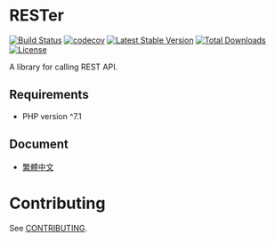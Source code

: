 # RESTer

[![Build Status](https://travis-ci.org/104corp/rester.svg?branch=master)](https://travis-ci.org/104corp/rester)
[![codecov](https://codecov.io/gh/104corp/rester/branch/master/graph/badge.svg)](https://codecov.io/gh/104corp/rester)
[![Latest Stable Version](https://poser.pugx.org/104corp/rester/v/stable)](https://packagist.org/packages/104corp/rester)
[![Total Downloads](https://poser.pugx.org/104corp/rester/d/total.svg)](https://packagist.org/packages/104corp/rester)
[![License](https://poser.pugx.org/104corp/rester/license)](https://packagist.org/packages/104corp/rester)

A library for calling REST API.

## Requirements

* PHP version ^7.1

## Document

* [繁體中文](/docs/zh_TW/README.md)

# Contributing

See [CONTRIBUTING](CONTRIBUTING.md).
